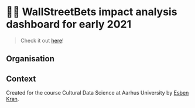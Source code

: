 # 💎🙌 WallStreetBets impact analysis dashboard for early 2021

> Check it out [here](https://kran.ai/wsb)!

## Organisation

## Context

Created for the course Cultural Data Science at Aarhus University by [Esben Kran](https://kran.ai).
